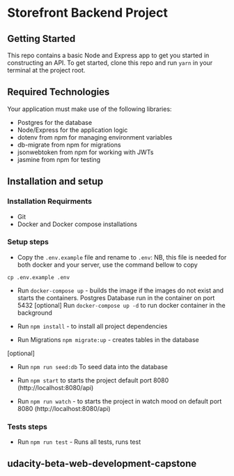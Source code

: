 # Storefront Backend Project

## Getting Started

This repo contains a basic Node and Express app to get you started in constructing an API. To get started, clone this repo and run `yarn` in your terminal at the project root.

## Required Technologies
Your application must make use of the following libraries:
- Postgres for the database
- Node/Express for the application logic
- dotenv from npm for managing environment variables
- db-migrate from npm for migrations
- jsonwebtoken from npm for working with JWTs
- jasmine from npm for testing


## Installation and setup
### Installation  Requirments
 - Git 
 - Docker and Docker compose installations 

 ### Setup steps
- Copy the `.env.example` file and rename to `.env`: NB, this file is needed for both docker and your server, use the command bellow to copy

``
cp .env.example .env
``
- Run `docker-compose up` - builds the image if the images do not exist and starts the containers. Postgres Database run in the container on port 5432 
[optional] Run `docker-compose up -d` to run docker container in the background

- Run `npm install` - to install all project dependencies

- Run Migrations  `npm migrate:up` - creates tables in the database 

[optional]  
- Run `npm run seed:db` To seed data into the database

- Run `npm start` to starts the project default port 8080 (http://localhost:8080/api)

- Run `npm run watch` - to starts the project in watch mood  on default port 8080 (http://localhost:8080/api)

### Tests steps
- Run `npm run test` - Runs all tests, runs test


## udacity-beta-web-development-capstone

